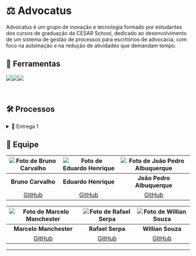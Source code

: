 # ⚖ Advocatus

Advocatus é um grupo de inovação e tecnologia formado por estudantes dos cursos de graduação da CESAR School, dedicado ao desenvolvimento de um sistema de gestão de processos para escritórios de advocacia, com foco na automação e na redução de atividades que demandam tempo.


## 🔨 Ferramentas
<div style="display: flex; align-items: center;">
  <a href="https://cesar-team-a13a9tpb.atlassian.net/jira/software/projects/KAN/boards/1?atlOrigin=eyJpIjoiZDFhNjhhZjA3OGNmNDJlODliNmYyN2Y3NDFmYzcyZjUiLCJwIjoiaiJ9">
    <img src="https://img.shields.io/badge/Jira-BF9056?style=for-the-badge&logo=Jira&logoColor=white"/></a>
  <a href="https://www.figma.com/design/pPRKVRNJ43rstlnDNuK3r9/Untitled?node-id=0-1&node-type=CANVAS&t=IIvNMOQc7vPA0prk-0">
    <img src="https://img.shields.io/badge/figma-40211A?style=for-the-badge&logo=figma&logoColor=white"/></a>
  <a href="https://www.youtube.com/@advocatusFDS">
    <img src="https://img.shields.io/badge/YOUTUBE-BF9056?style=for-the-badge&logo=youtube&logoColor=white"/></a>
  
</div>

<br/>
<br/>

## 🛠️ Processos

<details>

<summary>📧 Entrega 1</summary>
<br/>

### 📄 Jira Backlog

<br/>
  
### 📄 Jira Board 

<br/>

<br/>
<p align="center" style="">
<a href="">
  <img src="https://img.shields.io/badge/screencast-BF9056?style=for-the-badge&logo=youtube&logoColor=white" height="35px"/></a>
<a href="https://www.figma.com/design/pPRKVRNJ43rstlnDNuK3r9/Untitled?node-id=0-1&node-type=CANVAS&t=IIvNMOQc7vPA0prk-0">
  <img src="https://img.shields.io/badge/figma-40211A?style=for-the-badge&logo=figma&logoColor=white"  height="35px"/></a>
  <a href="https://cesar-team-a13a9tpb.atlassian.net/jira/software/projects/KAN/boards/1/timeline">
    <img src="https://img.shields.io/badge/jira-BF9056?style=for-the-badge&logo=Jira&logoColor=white"  height="35px"/></a>
</p>
<br/>

</details>

## 👥 Equipe

<div align="center">

| ![Foto de Bruno Carvalho](link-para-foto-bruno) | ![Foto de Eduardo Henrique](link-para-foto-eduardo) | ![Foto de João Pedro Albuquerque](link-para-foto-joao) |
|:----------------------------------------------:|:--------------------------------------------------:|:-----------------------------------------------------:|
| **Bruno Carvalho**                             | **Eduardo Henrique**                               | **João Pedro Albuquerque**                            |
| [GitHub](https://github.com/BrunofCarvalhoo)                    | [GitHub](https://github.com/eduardohasantos)                        | [GitHub](https://github.com/jpp000)                           |

| ![Foto de Marcelo Manchester](link-para-foto-marcelo) | ![Foto de Rafael Serpa](link-para-foto-rafael) | ![Foto de Willian Souza](link-para-foto-willian) |
|:----------------------------------------------------:|:---------------------------------------------:|:-----------------------------------------------:|
| **Marcelo Manchester**                               | **Rafael Serpa**                              | **Willian Souza**                              |
| [GitHub](https://github.com/marcelomanchester)                          | [GitHub](https://github.com/rafaelserpaa)                 | [GitHub](https://github.com/william-mjsouza)                    |

</div>


---

